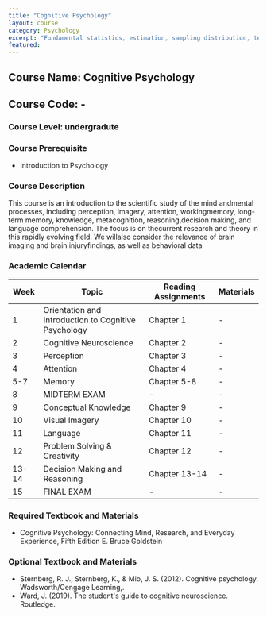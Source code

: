 ```yaml
---
title: "Cognitive Psychology"
layout: course
category: Psychology
excerpt: "Fundamental statistics, estimation, sampling distribution, test of sample mean differences, chi-square test, analysis of variance, correlation, regression analysis, nonparametric statistics for psychology using spss for data analysis"
featured: 
---
```


## Course Name: Cognitive Psychology
## Course Code: -
### Course Level: undergradute

### Course Prerequisite

* Introduction to Psychology


### Course Description

This course is an introduction to the scientific study of the mind andmental processes, including perception, imagery, attention, workingmemory, long-term memory, knowledge, metacognition, reasoning,decision making, and language comprehension. The focus is on thecurrent research and theory in this rapidly evolving field. We willalso consider the relevance of brain imaging and brain injuryfindings, as well as behavioral data

### Academic Calendar

| Week | Topic | Reading Assignments | Materials | 
|---|---|---|---|
| 1 | Orientation and Introduction to Cognitive Psychology | Chapter 1 |-|
| 2 | Cognitive Neuroscience | Chapter 2 | -|
| 3 | Perception| Chapter 3 | -|
| 4 | Attention| Chapter 4 | -|
| 5-7 | Memory| Chapter 5-8 | -|
| 8 | MIDTERM EXAM | -| -|
| 9 | Conceptual Knowledge | Chapter 9 | -|
| 10 | Visual Imagery | Chapter 10 | -|
| 11 | Language | Chapter 11 | -|
| 12 | Problem Solving & Creativity | Chapter 12 | -|
| 13-14 | Decision Making and Reasoning| Chapter 13-14 | -|
| 15 | FINAL EXAM | -| -|

### Required Textbook and Materials
* Cognitive Psychology: Connecting Mind, Research, and Everyday Experience, Fifth Edition E. Bruce Goldstein

### Optional Textbook and Materials
* Sternberg, R. J., Sternberg, K., & Mio, J. S. (2012). Cognitive psychology. Wadsworth/Cengage Learning,.
* Ward, J. (2019). The student's guide to cognitive neuroscience. Routledge.